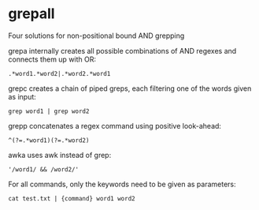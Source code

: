 # grepall
Four solutions for non-positional bound AND grepping

grepa internally creates all possible combinations of AND regexes and connects them up with OR:

```
.*word1.*word2|.*word2.*word1
```

grepc creates a chain of piped greps, each filtering one of the words given as input:

```
grep word1 | grep word2
```

grepp concatenates a regex command using positive look-ahead:

```
^(?=.*word1)(?=.*word2)
```

awka uses awk instead of grep:

```
'/word1/ && /word2/'
```

For all commands, only the keywords need to be given as parameters:

```
cat test.txt | {command} word1 word2
```

